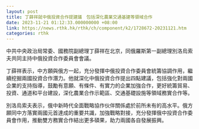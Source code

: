 ```yaml
---
layout: post
title: 丁薛祥就中俄投資合作提建議　包括深化農業交通基建等領域合作
date: 2023-11-21 01:12:33.000000000 +08:00
link: https://news.rthk.hk/rthk/ch/component/k2/1728672-20231121.htm
categories: rthk
---
```


中共中央政治局常委、國務院副總理丁薛祥在北京，同俄羅斯第一副總理別洛烏索夫共同主持中俄投資合作委員會會議。

丁薛祥表示，中方願與俄方一起，充分發揮中俄投資合作委員會統籌協調作用，繼續挖掘兩國投資合作潛力。他就深化中俄投資合作提出四點建議，包括強化對兩國企業的支持指導，鼓勵有意願、有條件、有實力的企業加強合作，更好統籌貿易、投資、通道和平台建設，深化農業合作示範區、交通基礎設施等領域務實合作等。

別洛烏索夫表示，俄中新時代全面戰略協作伙伴關係處於前所未有的高水平。俄方願同中方落實兩國元首達成的重要共識，加強戰略對接，充分發揮俄中投資合作委員會作用，推動雙方務實合作結出更多碩果，助力兩國各自發展振興。
